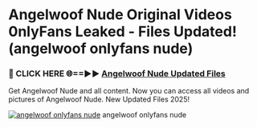 # Angelwoof Nude Original Videos 0nlyFans Leaked - Files Updated! (angelwoof onlyfans nude)

<h3>🔴 CLICK HERE 🌐==►► <a href="https://tinyurl.com/2p9ay9w9" rel="nofollow">Angelwoof Nude Updated Files</a></h3>

Get Angelwoof Nude and all content. Now you can access all videos and pictures of Angelwoof Nude. New Updated Files 2025!

[![angelwoof onlyfans nude](https://i.imgur.com/KQgVmj3.gif)](https://tinyurl.com/2p9ay9w9)
angelwoof onlyfans nude